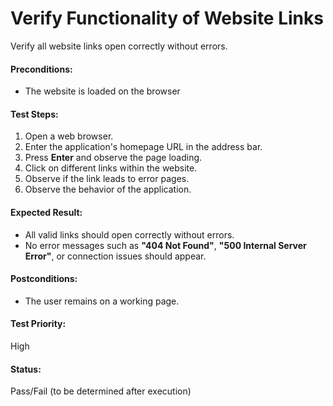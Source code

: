 # Verify Functionality of Website Links
Verify all website links open correctly without errors.

#### **Preconditions:**  
- The website is loaded on the browser 

#### **Test Steps:**  
1. Open a web browser.  
2. Enter the application's homepage URL in the address bar.  
3. Press **Enter** and observe the page loading.
4. Click on different links within the website.
5. Observe if the link leads to error pages. 
6. Observe the behavior of the application.  

#### **Expected Result:**  
- All valid links should open correctly without errors.
- No error messages such as **"404 Not Found"**, **"500 Internal Server Error"**, or connection issues should appear.

#### **Postconditions:**  
- The user remains on a working page.

#### **Test Priority:**  
High  

#### **Status:**  
Pass/Fail (to be determined after execution)  
